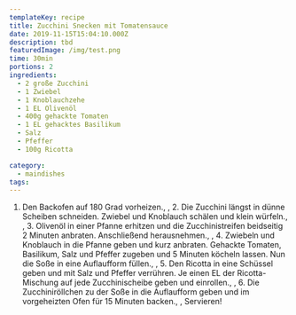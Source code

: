 ```yaml
---
templateKey: recipe
title: Zucchini Snecken mit Tomatensauce
date: 2019-11-15T15:04:10.000Z
description: tbd
featuredImage: /img/test.png
time: 30min
portions: 2
ingredients:
  - 2 große Zucchini
  - 1 Zwiebel
  - 1 Knoblauchzehe
  - 1 EL Olivenöl
  - 400g gehackte Tomaten
  - 1 EL gehacktes Basilikum
  - Salz
  - Pfeffer
  - 100g Ricotta

category:
  - maindishes
tags:
---
```


1. Den Backofen auf 180 Grad vorheizen., , 2. Die Zucchini längst in dünne Scheiben schneiden. Zwiebel und Knoblauch schälen und klein würfeln., , 3. Olivenöl in einer Pfanne erhitzen und die Zucchinistreifen beidseitig 2 Minuten anbraten. Anschließend herausnehmen., , 4. Zwiebeln und Knoblauch in die Pfanne geben und kurz anbraten. Gehackte Tomaten, Basilikum, Salz und Pfeffer zugeben und 5 Minuten köcheln lassen. Nun die Soße in eine Auflaufform füllen., , 5. Den Ricotta in eine Schüssel geben und mit Salz und Pfeffer verrühren. Je einen EL der Ricotta-Mischung auf jede Zucchinischeibe geben und einrollen., , 6. Die Zucchiniröllchen zu der Soße in die Auflaufform geben und im vorgeheizten Ofen für 15 Minuten backen., , Servieren!
